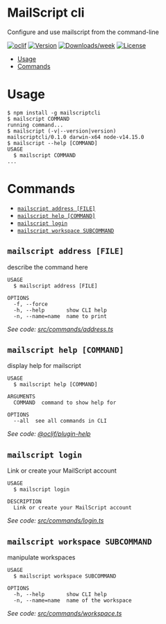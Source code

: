 MailScript cli
==============

Configure and use mailscript from the command-line

[![oclif](https://img.shields.io/badge/cli-oclif-brightgreen.svg)](https://oclif.io)
[![Version](https://img.shields.io/npm/v/mailscriptcli.svg)](https://npmjs.org/package/mailscriptcli)
[![Downloads/week](https://img.shields.io/npm/dw/mailscriptcli.svg)](https://npmjs.org/package/mailscriptcli)
[![License](https://img.shields.io/npm/l/mailscriptcli.svg)](https://github.com/getmailscript/mailscriptcli/blob/master/package.json)

<!-- toc -->
* [Usage](#usage)
* [Commands](#commands)
<!-- tocstop -->
# Usage
<!-- usage -->
```sh-session
$ npm install -g mailscriptcli
$ mailscript COMMAND
running command...
$ mailscript (-v|--version|version)
mailscriptcli/0.1.0 darwin-x64 node-v14.15.0
$ mailscript --help [COMMAND]
USAGE
  $ mailscript COMMAND
...
```
<!-- usagestop -->
# Commands
<!-- commands -->
* [`mailscript address [FILE]`](#mailscript-address-file)
* [`mailscript help [COMMAND]`](#mailscript-help-command)
* [`mailscript login`](#mailscript-login)
* [`mailscript workspace SUBCOMMAND`](#mailscript-workspace-subcommand)

## `mailscript address [FILE]`

describe the command here

```
USAGE
  $ mailscript address [FILE]

OPTIONS
  -f, --force
  -h, --help       show CLI help
  -n, --name=name  name to print
```

_See code: [src/commands/address.ts](https://github.com/getmailscript/cli/blob/v0.1.0/src/commands/address.ts)_

## `mailscript help [COMMAND]`

display help for mailscript

```
USAGE
  $ mailscript help [COMMAND]

ARGUMENTS
  COMMAND  command to show help for

OPTIONS
  --all  see all commands in CLI
```

_See code: [@oclif/plugin-help](https://github.com/oclif/plugin-help/blob/v3.2.0/src/commands/help.ts)_

## `mailscript login`

Link or create your MailScript account

```
USAGE
  $ mailscript login

DESCRIPTION
  Link or create your MailScript account
```

_See code: [src/commands/login.ts](https://github.com/getmailscript/cli/blob/v0.1.0/src/commands/login.ts)_

## `mailscript workspace SUBCOMMAND`

manipulate workspaces

```
USAGE
  $ mailscript workspace SUBCOMMAND

OPTIONS
  -h, --help       show CLI help
  -n, --name=name  name of the workspace
```

_See code: [src/commands/workspace.ts](https://github.com/getmailscript/cli/blob/v0.1.0/src/commands/workspace.ts)_
<!-- commandsstop -->
